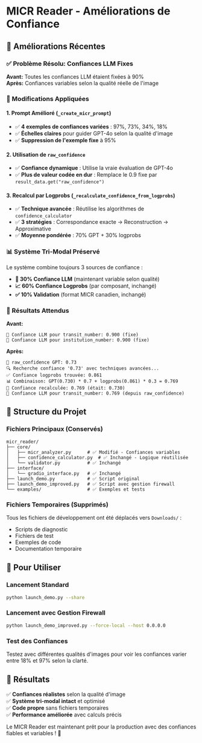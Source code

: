 # MICR Reader - Améliorations de Confiance

## 🎯 Améliorations Récentes

### ✅ Problème Résolu: Confiances LLM Fixes
**Avant:** Toutes les confiances LLM étaient fixées à 90%  
**Après:** Confiances variables selon la qualité réelle de l'image

### 🔧 Modifications Appliquées

#### 1. **Prompt Amélioré** (`_create_micr_prompt`)
- ✅ **4 exemples de confiances variées** : 97%, 73%, 34%, 18%
- ✅ **Échelles claires** pour guider GPT-4o selon la qualité d'image
- ✅ **Suppression de l'exemple fixe** à 95%

#### 2. **Utilisation de `raw_confidence`** 
- ✅ **Confiance dynamique** : Utilise la vraie évaluation de GPT-4o
- ✅ **Plus de valeur codée en dur** : Remplace le 0.9 fixe par `result_data.get("raw_confidence")`

#### 3. **Recalcul par Logprobs** (`_recalculate_confidence_from_logprobs`)
- ✅ **Technique avancée** : Réutilise les algorithmes de `confidence_calculator`
- ✅ **3 stratégies** : Correspondance exacte → Reconstruction → Approximative
- ✅ **Moyenne pondérée** : 70% GPT + 30% logprobs

### 📊 Système Tri-Modal Préservé

Le système combine toujours 3 sources de confiance :
- **🤖 30% Confiance LLM** (maintenant variable selon qualité)
- **📈 60% Confiance Logprobs** (par composant, inchangé)
- **✅ 10% Validation** (format MICR canadien, inchangé)

### 🚀 Résultats Attendus

**Avant:**
```
🤖 Confiance LLM pour transit_number: 0.900 (fixe)
🤖 Confiance LLM pour institution_number: 0.900 (fixe)
```

**Après:**
```
🎯 raw_confidence GPT: 0.73
🔍 Recherche confiance '0.73' avec techniques avancées...
✅ Confiance logprobs trouvée: 0.861
📊 Combinaison: GPT(0.730) * 0.7 + logprobs(0.861) * 0.3 = 0.769
🔄 Confiance recalculée: 0.769 (était: 0.730)
🤖 Confiance LLM pour transit_number: 0.769 (depuis raw_confidence)
```

## 📁 Structure du Projet

### Fichiers Principaux (Conservés)
```
micr_reader/
├── core/
│   ├── micr_analyzer.py      # ✅ Modifié - Confiances variables
│   ├── confidence_calculator.py  # ✅ Inchangé - Logique réutilisée
│   └── validator.py          # ✅ Inchangé
├── interface/
│   └── gradio_interface.py   # ✅ Inchangé
├── launch_demo.py            # ✅ Script original
├── launch_demo_improved.py   # ✅ Script avec gestion firewall
└── examples/                 # ✅ Exemples et tests
```

### Fichiers Temporaires (Supprimés)
Tous les fichiers de développement ont été déplacés vers `Downloads/` :
- Scripts de diagnostic
- Fichiers de test
- Exemples de code
- Documentation temporaire

## 🔄 Pour Utiliser

### Lancement Standard
```bash
python launch_demo.py --share
```

### Lancement avec Gestion Firewall
```bash
python launch_demo_improved.py --force-local --host 0.0.0.0
```

### Test des Confiances
Testez avec différentes qualités d'images pour voir les confiances varier entre 18% et 97% selon la clarté.

## 🎉 Résultats

✅ **Confiances réalistes** selon la qualité d'image  
✅ **Système tri-modal intact** et optimisé  
✅ **Code propre** sans fichiers temporaires  
✅ **Performance améliorée** avec calculs précis  

Le MICR Reader est maintenant prêt pour la production avec des confiances fiables et variables ! 🚀

